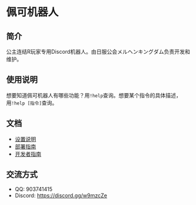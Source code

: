 # 佩可机器人

## 简介

公主连结R玩家专用Discord机器人。由日服公会メルヘンキングダム负责开发和维护。

## 使用说明

想要知道佩可机器人有哪些功能？用`!help`查询。想要某个指令的具体描述，用`!help [指令]`查询。

## 文档

- [设置说明](docs/config.md)
- [部署指南](docs/deployment.md)
- [开发者指南](docs/development.md)

## 交流方式

- QQ: 903741415
- Discord: https://discord.gg/w9mzcZe
